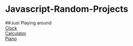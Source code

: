 # Javascript-Random-Projects
##Just Playing around 
<br><a href="https://clock001.netlify.app" target="_blank">Clock</a>
<br><a href="https://calculatorul-ruxandrei.netlify.app" target="_blank">Calculator</a>
<br><a href="https://piano001.netlify.app" target="_blank">Piano</a>

